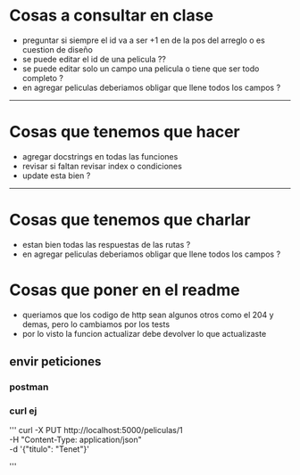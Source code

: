 # Cosas a consultar en clase

- preguntar si siempre el id va a ser +1 en de la pos del arreglo o es cuestion de diseño
- se puede editar el id de una pelicula ??
- se puede editar solo un campo una pelicula o tiene que ser todo completo ?
- en agregar peliculas deberiamos obligar que llene todos los campos ?

------

# Cosas que tenemos que hacer

- agregar docstrings en todas las funciones
- revisar si faltan revisar index o condiciones
- update esta bien ?

------

# Cosas que tenemos que charlar

- estan bien todas las respuestas de las rutas ?
- en agregar peliculas deberiamos obligar que llene todos los campos ?

# Cosas que poner en el readme
- queriamos que los codigo de http sean algunos otros como el 204 y demas, pero lo cambiamos por los tests
- por lo visto la funcion actualizar debe devolver lo que actualizaste

## envir peticiones
### postman
### curl ej
   
'''
    curl -X PUT http://localhost:5000/peliculas/1 \
    -H "Content-Type: application/json" \
    -d '{"titulo": "Tenet"}'

'''